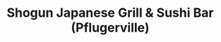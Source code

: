 ---
layout: place
title: Shogun Japanese Grill & Sushi Bar (Pflugerville)
permalink: /texas/pflugerville/shogun-japanese-grill-sushi-bar-pflugerville.html
stateAbbr: TX
stateName: Texas
cityName: Pflugerville
seo:
  type: restaurant
  links: null
place_id: ChIJ8bsv6GnFRIYRUjk88wKJKGI
photos:
  - name: >-
      places/ChIJ8bsv6GnFRIYRUjk88wKJKGI/photos/AeeoHcLkKw8huOg_AsUFVL7Py11KBQxR_6rixIacEg9-oi6AwzgvQtRIeDu4gsGAh8AgOzjU9cit9Al6tDfrBp6D4Cn1owQbj72kKiKXHo-LISyS7EPDHgk63eAYSCO28OKwkdhcR3A4WDZfDTWbsdl3l13pBDt-jZWQERmzT65ZoaV2_SaTzxbHnoiYLLztuvQeRhAdh6eNxOZudq_jvB4LMyOcisRCUw67Efd1JMKIVK45TrWZP1eoVAx4HBZybJoNCKlbOS95plTIedLxdy5_7FcI-5z4SSGjhEUT86GBIZnQIYLBBKmMBV-54RAVuC-DSA0Fs3gMlFaxw8SyQDKRUoHdYMNca7Ussv-w-BN89RGiy4L9o9hAtID7M9VmVJRrCEanigGRql5rz3HIiz7GfPeD-YExmswPlOxRghPUVVg
    widthPx: 4032
    heightPx: 3024
    authorAttributions:
      - displayName: Roula Harfoush
        uri: https://maps.google.com/maps/contrib/106985936548748438094
        photoUri: >-
          https://lh3.googleusercontent.com/a-/ALV-UjVa0z5Wio0FGz3CMT0nRUkOjZm35wEqu3j5v2pBrxjevEp1MQMvng=s100-p-k-no-mo
    flagContentUri: >-
      https://www.google.com/local/imagery/report/?cb_client=maps_api_places.places_api&image_key=!1e10!2sCIHM0ogKEICAgICm4tvqbw&hl=en-US
    googleMapsUri: >-
      https://www.google.com/maps/place//data=!3m4!1e2!3m2!1sCIHM0ogKEICAgICm4tvqbw!2e10!4m2!3m1!1s0x8644c569e82fbbf1:0x62288902f33c3952
  - name: >-
      places/ChIJ8bsv6GnFRIYRUjk88wKJKGI/photos/AeeoHcKLMc4VHWZgp6e6znE_erkoS_Z-zD48eZS-XjgiuCeWeABYxdnvI_u-r8eGBY0Kx4ZILa6Ey5fWHdkeb_UUx_naYqJbKgLJcYtOm94soeV8zPhZNr9YBooUzEy9NHkVma-8fyf0UiRP1uSN1GOq1LQctUfS5GcBJL_7w5wZ7yJAu6StgXpc9luM5HVFmp9GzDtneIl-gdVOJqlPd4muOQ1HsMd1WbYndI4zytkrYFn8dPIG76dE7Pr1Nzdi6puezKyblQQfOFRu-KmV_iw88Aqx6LeFRKIYqRPSpX9lCQJSqA
    widthPx: 960
    heightPx: 720
    authorAttributions:
      - displayName: Shogun Japanese Grill & Sushi Bar (Pflugerville)
        uri: https://maps.google.com/maps/contrib/106482907576384571187
        photoUri: >-
          https://lh3.googleusercontent.com/a-/ALV-UjX10i9I4bklpaYpFhJM6KwFd3GgEjuOepCvc7qWDc4Q9Ox9w9rB=s100-p-k-no-mo
    flagContentUri: >-
      https://www.google.com/local/imagery/report/?cb_client=maps_api_places.places_api&image_key=!1e10!2sAF1QipM1oSDPKsoHrBuTmRkrayHWC7tC3m2uf9L26Mmh&hl=en-US
    googleMapsUri: >-
      https://www.google.com/maps/place//data=!3m4!1e2!3m2!1sAF1QipM1oSDPKsoHrBuTmRkrayHWC7tC3m2uf9L26Mmh!2e10!4m2!3m1!1s0x8644c569e82fbbf1:0x62288902f33c3952
  - name: >-
      places/ChIJ8bsv6GnFRIYRUjk88wKJKGI/photos/AeeoHcKC6DovJDVgCMfvX-StVso83P7qUbZ1lCzMlaM3hn0c2gYVhZ87nhJDBinv7GfF8szwQ5OvD6EhGGpqJ4GA8O3en5aivUTq9yJsiK1q7sfq0Bt-7S6hiJg545m6YLUZ4_zQ6vv6xddq4R19303vjRMhnGQ5G_2iEeHWVB2gatKxrQxPBZXumMt0ssVJMzzSQW00djvCx3_kj2uZEjicrJblQkE9eXT_AAy9Z8w5ZrHMKv26VB5RTq59i6yAeYgrCv_gcnxrQeMrSChlv_QZWWicIVx_gFzyHWDRTC6hqaBjBeIn6qoPtkqwl4dNqVxIXIgt5ib1GrhQvZ0d-nC9Uqm0ZLcy9HftJVMRmwgPruwHIX6sIz9eCizIewgYZyp_tXMsuCw8kwrLVh3BbEEYNuimQm5pgsLsRUvfzos5z3aKsw
    widthPx: 3072
    heightPx: 4080
    authorAttributions:
      - displayName: Ray Stanley
        uri: https://maps.google.com/maps/contrib/115199230734819324680
        photoUri: >-
          https://lh3.googleusercontent.com/a-/ALV-UjV-I9v3-pYbYu-520-RCjgnWjS4ZmWWqq1CnhFvuS5NmtFHqnVMVQ=s100-p-k-no-mo
    flagContentUri: >-
      https://www.google.com/local/imagery/report/?cb_client=maps_api_places.places_api&image_key=!1e10!2sCIHM0ogKEICAgID_oLXuIw&hl=en-US
    googleMapsUri: >-
      https://www.google.com/maps/place//data=!3m4!1e2!3m2!1sCIHM0ogKEICAgID_oLXuIw!2e10!4m2!3m1!1s0x8644c569e82fbbf1:0x62288902f33c3952
  - name: >-
      places/ChIJ8bsv6GnFRIYRUjk88wKJKGI/photos/AeeoHcJyzbU-xejiDtPOgcP-RHPzcNrtxXQczlzXs5RH3AnD4rfucxIj3l_35wDB04VHpiH9o5yoIT_NRx_bTlX7bLUre2-UTuC1VYRkfbWYXxTdGIK1O_blBjGlX8-9uhT7XQhV3lZvz0foi5sGrpvuGzdlB2dc_6q4f_IcCg3RxoqjR4ARIRUbgTlAQCHhNtPE4IFfzvUXbUUOIg2Ppd4v0jd3i9OJkdcEPRO5OQnzV16GPwrJITHDK3thXinoWJdH3T5PVtcxf8RYuxHgqrTJI1O7kydhvQqCkyHnEzCrbc1Nl2Y5L7PN0In7DhtXPwykuL8hAd9SYuKbdPNzoTd5wvOcG1KNJSTdVYDTtf_sYC1SjoKNQOt6lf5Bi3FLo28TNKfucXfKd91ncxu2r-IPmeJbflfNR_2X6oQSt6_-pqA
    widthPx: 4032
    heightPx: 3024
    authorAttributions:
      - displayName: Frank Viera
        uri: https://maps.google.com/maps/contrib/103054779171164787551
        photoUri: >-
          https://lh3.googleusercontent.com/a-/ALV-UjUBdXQkqrhJ-wBo9k0ukVxoYaR9M9rL6bAcqwfVixM8aRDHbGg=s100-p-k-no-mo
    flagContentUri: >-
      https://www.google.com/local/imagery/report/?cb_client=maps_api_places.places_api&image_key=!1e10!2sCIHM0ogKEICAgICv7KOgZQ&hl=en-US
    googleMapsUri: >-
      https://www.google.com/maps/place//data=!3m4!1e2!3m2!1sCIHM0ogKEICAgICv7KOgZQ!2e10!4m2!3m1!1s0x8644c569e82fbbf1:0x62288902f33c3952
  - name: >-
      places/ChIJ8bsv6GnFRIYRUjk88wKJKGI/photos/AeeoHcKQWMNcAgqtrsoiTeNpPdHS8SM9EuswJMjGpKyskEQy3Mws_iIFuKjL8dtQBtkzINRFQ8URLbnuKOhS30mhtpKHs-RZ71U4dOqgG9btdQpTY9WH5r1nfLKSAWxRLBbUvLYTN3Zpy-Kto2P68-2cbRfU5Ya1ZvhaSyMqZ8dN1oogaHx_ZHCY9hB_7CTSN5-CyDlPy4Q_e8tfKc9obio5AhJ4xKykTuXlmGAgxH41OiygRpDLnNIBiumnzDXDr1wZtPH2Yx27as1ev0OytUKQ87LVU9b4SJkPgUA60eENpc8lbDgdOdRvt-ABNZUWjtvT_0ZOoIY-R6o4_ouvv2F6vtbm2-PEgYJyFTsG6-osMarFh-VM2XgWmPFdd9QreTcl5xSCYK9ukMf1FGHWhNvG-eCmlmPFO9CLftqTUT2PxxJWTg
    widthPx: 4000
    heightPx: 3000
    authorAttributions:
      - displayName: HARRY PARK
        uri: https://maps.google.com/maps/contrib/109772468171077609289
        photoUri: >-
          https://lh3.googleusercontent.com/a-/ALV-UjVKp1lPSl3MvYhpygmZsYToIjym8bWA2ZEhOuoNsZQzZUr5VzM=s100-p-k-no-mo
    flagContentUri: >-
      https://www.google.com/local/imagery/report/?cb_client=maps_api_places.places_api&image_key=!1e10!2sCIHM0ogKEICAgICJstW-Bw&hl=en-US
    googleMapsUri: >-
      https://www.google.com/maps/place//data=!3m4!1e2!3m2!1sCIHM0ogKEICAgICJstW-Bw!2e10!4m2!3m1!1s0x8644c569e82fbbf1:0x62288902f33c3952
  - name: >-
      places/ChIJ8bsv6GnFRIYRUjk88wKJKGI/photos/AeeoHcJpmf45NhFyxXIrL5SCmn1kUDik5UA9bhlt-HqjQCxxPBU9Vs62TUXJ54PEgXM7J6RYhFFTeks-p9wPgD3mwwyWm5_5hRljn9DANdnciD7VI_ZgWRAWj7OYnuwunzChrePJOHkRBlga4RBC9tOc5AsH1nBCZrS_dfZuT_jgdRookOl6D95spUh0BoW7nAUKyoY_tQGPIVyiM-0_mPBfyCWQ4mnkdkeFMv_Qv8vnZ-wGsxKCUGoVuUL3zoCxYc97siF1NCGXCYyjsCLUxr0s1iEChKziikinny_GJb2EzfpesQgBjm3nPPStkj_2klNFcHmPQJeDrA6RNsKADbkUhg2tTCwYB2XmgzirWKFln3o0u_P5P49nUoBvcsxfrO8hRLX2ucz15sMZQGrdUnUv21ruu4PNUcCkh8VFnGjp_6inbA
    widthPx: 4032
    heightPx: 3024
    authorAttributions:
      - displayName: Dare Johnson
        uri: https://maps.google.com/maps/contrib/118187983912030752620
        photoUri: >-
          https://lh3.googleusercontent.com/a-/ALV-UjWxhTUGNZWtTSKM2FGQRCw3CXnhsWA2XIEOJr50b122cCEpWAgGdw=s100-p-k-no-mo
    flagContentUri: >-
      https://www.google.com/local/imagery/report/?cb_client=maps_api_places.places_api&image_key=!1e10!2sCIHM0ogKEICAgMDA9aPiSA&hl=en-US
    googleMapsUri: >-
      https://www.google.com/maps/place//data=!3m4!1e2!3m2!1sCIHM0ogKEICAgMDA9aPiSA!2e10!4m2!3m1!1s0x8644c569e82fbbf1:0x62288902f33c3952
  - name: >-
      places/ChIJ8bsv6GnFRIYRUjk88wKJKGI/photos/AeeoHcKSJBqOdrJ7E4p-5xk6ENnhRa5QX9dueRs878UdpUC96A2kSU6BUc7Di-Hzt2vL4QBD6PDR5PWtuyxV-wu1f_G9WUHH6J3Npw1NqrW6dq-nW3RBkIQ2hGROhdEZdds2e1voAzs2c2INIF8Ku7-if5K_RGtkKy4ByZWJKLmfg0XlLZvfeccLMmRl5A-hbw3hzBzjb_zPAIwRoI_1a5zQp1TzCqe31-h0xQKA7uL1oO2c1t-vwTo4fWE370F9bVklnQvsaH8_cLfDKntnZ3JJUElznuDbkMN6hJ0T4mazWhWPntm5z-N8Mbh6VVj4C4gNMhHyr6t7pShdldDYIrB5gBT5dJxCXpIVEtrR-3NFeRmm7nv9C4UNHSelu5pK0Ot4GV-08tyu2ZE1jcZ1FmCXAP9QYJSCSFnXd2WJVxkF5qCaGPyX
    widthPx: 4080
    heightPx: 3060
    authorAttributions:
      - displayName: Thomas Ortiz
        uri: https://maps.google.com/maps/contrib/117371215378851849836
        photoUri: >-
          https://lh3.googleusercontent.com/a-/ALV-UjXE25Ga2lK68G6VVBgs02WIMZpoXC3GsgV6zaVCxcR2gx0BEspZ=s100-p-k-no-mo
    flagContentUri: >-
      https://www.google.com/local/imagery/report/?cb_client=maps_api_places.places_api&image_key=!1e10!2sCIHM0ogKEICAgIDj4JCbugE&hl=en-US
    googleMapsUri: >-
      https://www.google.com/maps/place//data=!3m4!1e2!3m2!1sCIHM0ogKEICAgIDj4JCbugE!2e10!4m2!3m1!1s0x8644c569e82fbbf1:0x62288902f33c3952
  - name: >-
      places/ChIJ8bsv6GnFRIYRUjk88wKJKGI/photos/AeeoHcK7uavK3GShh2CSimElp0B4YUro4s1vmh64RbWK7PDbEcpWDy4NYwc-sCzeOFaYVSUAdpZC9GlqgrQ4UbRwhIcvDiJP4yBIW9DKnnRNkdeZCtxXD9q6K4s_6yPEQFR_2lkWuU9cwAm0BIb8deCPx2MWJL_pOH_1EWFTnkiFoSp4vr8nZf9oWqWfwdfSvCgnCtpuXbHwMSHmq_tPD_N7FtedufWG2mKpSUHKEbaTuAMDxcGG7T1pwMFHhD5Vzu6MG5afIDB7KPUzBnd6hNo0N85CsMmUF9FQi8WiN1PTPRvT9N4_C0qOUbBVE_0HUkFpieVhQ_ggTzwBsztFxnP8qIA6GefZxVwQagu0PFV0Mp1yPDHehN98v2w_cS5-8RLtAnWBSB75kmOlCpEKs4yxrFMbgDQuPBMXv-3RJEOwDGXOpAY
    widthPx: 4000
    heightPx: 3000
    authorAttributions:
      - displayName: Joseph BRICKSON
        uri: https://maps.google.com/maps/contrib/103788161066401310775
        photoUri: >-
          https://lh3.googleusercontent.com/a-/ALV-UjVhMZKDzdPHjsA0V2z8Yj7xmTE3Na8VaTaE7VMwfve7n7FzXTni=s100-p-k-no-mo
    flagContentUri: >-
      https://www.google.com/local/imagery/report/?cb_client=maps_api_places.places_api&image_key=!1e10!2sCIHM0ogKEICAgIDT47PWogE&hl=en-US
    googleMapsUri: >-
      https://www.google.com/maps/place//data=!3m4!1e2!3m2!1sCIHM0ogKEICAgIDT47PWogE!2e10!4m2!3m1!1s0x8644c569e82fbbf1:0x62288902f33c3952
  - name: >-
      places/ChIJ8bsv6GnFRIYRUjk88wKJKGI/photos/AeeoHcIOaD6jcAfwvD2cCTTGQltqtX53K1dh4zpdMQZu5-VvPs1GRTNQmZLBR7MeYTqvMc8XSauJGlnoHSVZENxOel5qmRdjKkS6MtRSICKNPUS5sodqyqs7MRJoWCYD4wh-4ntI-8qpB9Uk6rE2421e5nD8pzcwpf1HI98aP-Ymljng3nt94CbZojEWyJcsH7IZTf4cFDjyvVP_fjU5xgewzMdr61_jtvVpnO2Uy45WVdbDsmAIZ8S8JLiaVnvU420Wv8z_UweYu5LrePnQeJ-cS04SvPwxVAkOdHgKTdKzJXcsV84OTm5Ai2qrgy3_zjdqK8BhRUTsbeLaefhgHhAcq5GjUM2TE6sbBx1UnD6A0xrPQltKtN-4kOwHoMhWAaWLFEOI7ByRlA01ZQrZzyX8zvJkYzQ9ervHCDZ5qWb5EKfstBe0
    widthPx: 4080
    heightPx: 2296
    authorAttributions:
      - displayName: Antonio Johnson
        uri: https://maps.google.com/maps/contrib/115990904932247697332
        photoUri: >-
          https://lh3.googleusercontent.com/a-/ALV-UjUtaThUmjYGwWY8rioJXFjB1CAzv1ROm5P3qQFFO2HvuR1iDg65=s100-p-k-no-mo
    flagContentUri: >-
      https://www.google.com/local/imagery/report/?cb_client=maps_api_places.places_api&image_key=!1e10!2sCIHM0ogKEICAgIC37_TEogE&hl=en-US
    googleMapsUri: >-
      https://www.google.com/maps/place//data=!3m4!1e2!3m2!1sCIHM0ogKEICAgIC37_TEogE!2e10!4m2!3m1!1s0x8644c569e82fbbf1:0x62288902f33c3952
  - name: >-
      places/ChIJ8bsv6GnFRIYRUjk88wKJKGI/photos/AeeoHcL0VRWkgCXIfJdzxUeIVlS0sKVmy7BjnMYedKihvsRxEYj-LML5jfvBTKyodOv1XdR2K3Izm0iYzP7XaF-pWu-c1oE3Jckxx4opVi2Qu179k2GwAWy92u9PzjKxEnuiP2fOM7lBKZtJp1irrtmjIYg2sjrh7eX2FliOCpAiDa6kAwFXSHJY0SYVlg3yGwHo-OFwXj9hSpSWQkbVxgCBLJfYvZBIx__7o0LrnpFIn4pXlUelA9_HatOlbtA8DsuBbt6AIQvnHrixdVoijEabpqZb1Lix66vT7HXrUarI-_hIEUyxpuLM-NDEITCVdm7GE7DrEVRNzR7v7nLQWMbxDkZp8sZsyoHZJi8MKSAAyiminRcl2eWPZ6Q-sn8UbWQDanEFN90Qfny6RnP4RvJqQHGAdOW-WIH8MRhFie_REpjoDQ
    widthPx: 3024
    heightPx: 4032
    authorAttributions:
      - displayName: Kennya Clark
        uri: https://maps.google.com/maps/contrib/105283538315425569669
        photoUri: >-
          https://lh3.googleusercontent.com/a-/ALV-UjWSUSmJTP9DfJHhhSo3wX6qsZmCXYmcuysh6AX-kAM7japAHK54=s100-p-k-no-mo
    flagContentUri: >-
      https://www.google.com/local/imagery/report/?cb_client=maps_api_places.places_api&image_key=!1e10!2sCIHM0ogKEICAgMCwhcGiLQ&hl=en-US
    googleMapsUri: >-
      https://www.google.com/maps/place//data=!3m4!1e2!3m2!1sCIHM0ogKEICAgMCwhcGiLQ!2e10!4m2!3m1!1s0x8644c569e82fbbf1:0x62288902f33c3952
address: '18860 Limestone Commercial Dr #100, Pflugerville, TX 78660, USA'
street: '18860 Limestone Commercial Dr #100'
city: Pflugerville
state: TX
zip: '78660'
country: USA
neighborhood: null
latitude: '30.469158'
longitude: '-97.595974'
accessibility_options:
  wheelchairAccessibleParking: true
  wheelchairAccessibleEntrance: true
  wheelchairAccessibleRestroom: true
  wheelchairAccessibleSeating: true
business_status: OPERATIONAL
name: Shogun Japanese Grill & Sushi Bar (Pflugerville)
google_maps_links:
  directionsUri: >-
    https://www.google.com/maps/dir//''/data=!4m7!4m6!1m1!4e2!1m2!1m1!1s0x8644c569e82fbbf1:0x62288902f33c3952!3e0
  placeUri: https://maps.google.com/?cid=7073053860549114194
  writeAReviewUri: >-
    https://www.google.com/maps/place//data=!4m3!3m2!1s0x8644c569e82fbbf1:0x62288902f33c3952!12e1
  reviewsUri: >-
    https://www.google.com/maps/place//data=!4m4!3m3!1s0x8644c569e82fbbf1:0x62288902f33c3952!9m1!1b1
  photosUri: >-
    https://www.google.com/maps/place//data=!4m3!3m2!1s0x8644c569e82fbbf1:0x62288902f33c3952!10e5
primary_type: Japanese Restaurant
opening_hours:
  regular: null
  current: null
secondary_opening_hours:
  regular:
    weekdayDescriptions: null
    type: null
  current:
    weekdayDescriptions: null
    type: null
phone: null
price_level: null
price_range: null
rating: null
rating_count: 0
website: null
description: >-
  Experience Shogun in Pflugerville$$$Shogun Japanese Grill & Sushi Bar in
  Pflugerville, TX, delivers a lively dining experience focused on fresh sushi
  and interactive teppanyaki options. The restaurant features a dynamic
  atmosphere where skilled chefs prepare dishes tableside, adding an
  entertaining element to every meal. Accessibility is a key highlight, with
  options like wheelchair-friendly parking and seating that make it welcoming
  for all visitors. Patrons can enjoy a variety of Japanese-inspired cuisine,
  making it a top choice for those seeking sushi restaurants in the area.
  Whether you're exploring Japanese places near you, this spot combines
  flavorful offerings with a vibrant setting for an unforgettable visit.
generative_summary: >-
  Experience Shogun in Pflugerville$$$Shogun Japanese Grill & Sushi Bar in
  Pflugerville, TX, delivers a lively dining experience focused on fresh sushi
  and interactive teppanyaki options. The restaurant features a dynamic
  atmosphere where skilled chefs prepare dishes tableside, adding an
  entertaining element to every meal. Accessibility is a key highlight, with
  options like wheelchair-friendly parking and seating that make it welcoming
  for all visitors. Patrons can enjoy a variety of Japanese-inspired cuisine,
  making it a top choice for those seeking sushi restaurants in the area.
  Whether you're exploring Japanese places near you, this spot combines
  flavorful offerings with a vibrant setting for an unforgettable visit.
generative_disclosure: Summarized by AI using the Grok-3-Mini model.
reviews: null
review_summary: >-
  Customer Feedback Highlights$$$Folks who visit Shogun often praise the fresh
  flavors and fun tableside cooking shows that bring energy to the meal. Many
  appreciate the welcoming vibe and solid variety of dishes, making it a
  reliable pick for families or groups looking for tasty Japanese eats. While
  some mention occasional waits during peak times, the overall experience tends
  to leave people satisfied with the quality and presentation. It's commonly
  noted as a go-to for anyone craving top-rated sushi nearby, with the
  atmosphere helping to create lasting memories. All in all, the feedback points
  to a solid spot that delivers on both taste and entertainment without major
  drawbacks.
review_disclosure: Summarized by AI using the Grok-3-Mini model.
parking_options: null
payment_options: null
allow_dogs: null
curbside_pickup: null
delivery: null
dine_in: null
good_for_children: null
good_for_groups: null
good_for_sports: null
live_music: null
menu_for_children: null
outdoor_seating: null
reservable: null
restroom: null
serves_beer: null
serves_breakfast: null
serves_brunch: null
serves_cocktails: null
serves_coffee: null
serves_dinner: null
serves_dessert: null
serves_lunch: null
serves_vegetarian_food: null
serves_wine: null
takeout: null
update_category: pro
places_description: null

---